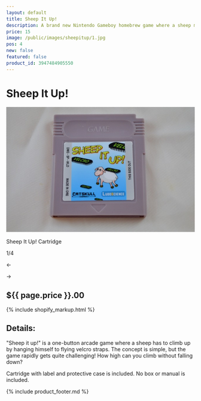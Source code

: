 ```yaml
---
layout: default
title: Sheep It Up!
description: A brand new Nintendo Gameboy homebrew game where a sheep must climb as high as possible!
price: 15
image: /public/images/sheepitup/1.jpg
pos: 4
new: false
featured: false
product_id: 3947484905550
---
```

# Sheep It Up!

<div class="gallery">
	<img src="/public/images/sheepitup/1.jpg" alt="Sheep It Up! Cartridge" id="gallery_image" onclick="cycle(1); return false;">
	<p id="gallery_subtitle">Sheep It Up! Cartridge</p>
	<p id="gallery_pos_text">1/4</p>
	<div id="gallery_nav">
		<p id="gallery_nav_left" onclick="cycle(0); return false;">←</p>
		<p id="gallery_nav_right" onclick="cycle(1); return false;">→</p>
	</div>
</div>

## ${{ page.price }}.00

{% include shopify_markup.html %}

## Details:

"Sheep it up!" is a one-button arcade game where a sheep has to climb up by hanging himself to flying velcro straps. The concept is simple, but the game rapidly gets quite challenging!
How high can you climb without falling down?

Cartridge with label and protective case is included. No box or manual is included.

{% include product_footer.md %}

<script src="{{ site.baseurl }}public/js/sheepitupgallery.js"></script>
